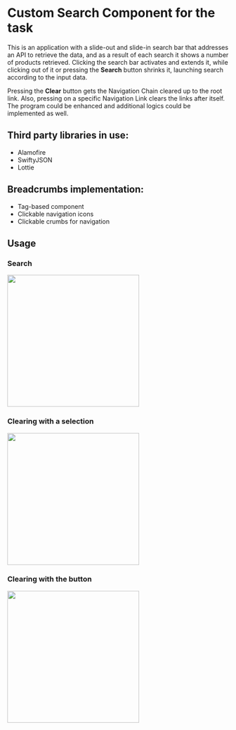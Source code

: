# Custom Search Component for the task

This is an application with a slide-out and slide-in search bar that addresses an API to retrieve the data, and as a result of each search it shows a number of products retrieved. Clicking the search bar activates and extends it, while clicking out of it or pressing the **Search** button shrinks it, launching search according to the input data.

Pressing the **Clear** button gets the Navigation Chain cleared up to the root link. Also, pressing on a specific Navigation Link clears the links after itself. The program could be enhanced and additional logics could be implemented as well.

## Third party libraries in use:
* Alamofire
* SwiftyJSON
* Lottie

## Breadcrumbs implementation:
* Tag-based component
* Clickable navigation icons
* Clickable crumbs for navigation

## Usage

### Search
<img src="Images/Search.gif" width= 300> 

### Clearing with a selection
<img src="Images/GIF 1.gif" width= 300> 

### Clearing with the button
<img src="Images/GIF 3.gif" width= 300>
